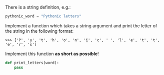 There is a string definition, e.g.:
```python
pythonic_word = "Pythonic letters"
```
Implement a function which takes a string argument and print the letter of the string in the following format:
```
>>> ['P', 'y', 't', 'h', 'o', 'n', 'i', 'c', ' ', 'l', 'e', 't', 't', 'e', 'r', 's']
```

Implement this function **as short as possible**!

```python
def print_letters(word):
    pass
```
